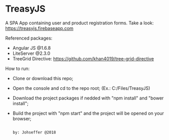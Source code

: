 # TreasyJS

A SPA App containing user and product registration forms.
Take a look: https://treasyjs.firebaseapp.com

Referenced packages:

* Angular JS @1.6.8
* LiteServer @2.3.0
* TreeGrid Directive: https://github.com/khan4019/tree-grid-directive

How to run:

- Clone or download this repo;
- Open the console and cd to the repo root; (Ex.: C:/Files/TreasyJS)
- Download the project packages if nedded with "npm install" and "bower install";
- Build the project with "npm start" and the project will be opened on your browser;

                                                                              by: Johseffer @2018

